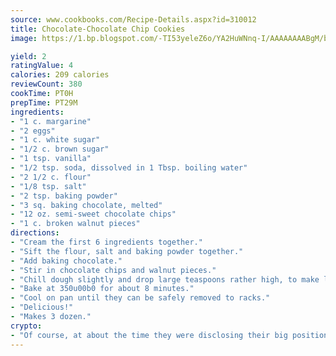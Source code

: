 ```yaml
---
source: www.cookbooks.com/Recipe-Details.aspx?id=310012
title: Chocolate-Chocolate Chip Cookies
image: https://1.bp.blogspot.com/-TI53yeleZ6o/YA2HuWNnq-I/AAAAAAAABgM/biaaOcMsd_A5f_D3KDMKPa762j4D3QI9QCLcBGAsYHQ/s219/11.png

yield: 2
ratingValue: 4
calories: 209 calories
reviewCount: 380
cookTime: PT0H
prepTime: PT29M
ingredients:
- "1 c. margarine"
- "2 eggs"
- "1 c. white sugar"
- "1/2 c. brown sugar"
- "1 tsp. vanilla"
- "1/2 tsp. soda, dissolved in 1 Tbsp. boiling water"
- "2 1/2 c. flour"
- "1/8 tsp. salt"
- "2 tsp. baking powder"
- "3 sq. baking chocolate, melted"
- "12 oz. semi-sweet chocolate chips"
- "1 c. broken walnut pieces"
directions:
- "Cream the first 6 ingredients together."
- "Sift the flour, salt and baking powder together."
- "Add baking chocolate."
- "Stir in chocolate chips and walnut pieces."
- "Chill dough slightly and drop large teaspoons rather high, to make large, soft cookies."
- "Bake at 350u00b0 for about 8 minutes."
- "Cool on pan until they can be safely removed to racks."
- "Delicious!"
- "Makes 3 dozen."
crypto:
- "Of course, at about the time they were disclosing their big position, Bitcoin started to crash."
---
```

